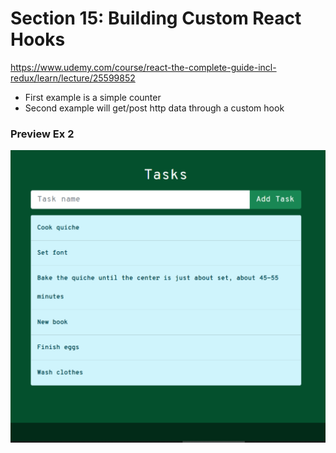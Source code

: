 # Section 15: Building Custom React Hooks
https://www.udemy.com/course/react-the-complete-guide-incl-redux/learn/lecture/25599852

- First example is a simple counter
- Second example will get/post http data through a custom hook

### Preview Ex 2
![alt text](preview.png)